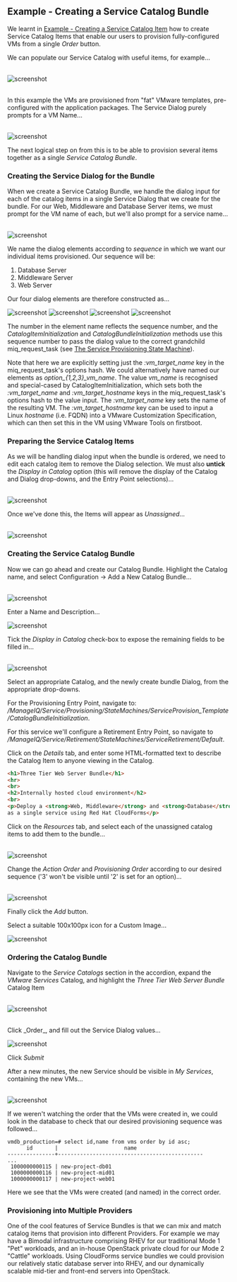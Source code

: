 ## Example - Creating a Service Catalog Bundle

We learnt in [Example - Creating a Service Catalog Item](creating_a_service_item.md) how to create Service Catalog Items that enable our users to provision fully-configured VMs from a single _Order_ button.

We can populate our Service Catalog with useful items, for example...
<br> <br>

![screenshot](images/screenshot36.png)

<br>
In this example the VMs are provisioned from "fat" VMware templates, pre-configured with the application packages. The Service Dialog purely prompts for a VM Name...
<br> <br>

![screenshot](images/screenshot38.png)


The next logical step on from this is to be able to provision several items together as a single _Service Catalog Bundle_.

### Creating the Service Dialog for the Bundle

When we create a Service Catalog Bundle, we handle the dialog input for each of the catalog items in a single Service Dialog that we create for the bundle. For our Web, Middleware and Database Server items, we must prompt for the VM name of each, but we'll also prompt for a service name...
<br> <br>

![screenshot](images/screenshot37.png)

We name the dialog elements according to _sequence_ in which we want our individual items provisioned. Our sequence will be:

1. Database Server
2. Middleware Server
3. Web Server

Our four dialog elements are therefore constructed as...

![screenshot](images/screenshot39.png)
![screenshot](images/screenshot40.png)
![screenshot](images/screenshot41.png)
![screenshot](images/screenshot42.png)

The number in the element name reflects the sequence number, and the _CatalogItemInitialization_ and _CatalogBundleInitialization_ methods use this sequence number to pass the dialog value to the correct grandchild miq\_request\_task (see [The Service Provisioning State Machine](state_machine.md)).

Note that here we are explicitly setting just the _:vm\_target\_name_ key in the miq\_request\_task's options hash. We could alternatively have named our elements as _option\_{1,2,3}\_vm\_name_. The value _vm\_name_ is recognised and special-cased by CatalogItemInitialization, which sets both the _:vm\_target\_name_ and _:vm\_target\_hostname_ keys in the miq\_request\_task's options hash to the value input. The _:vm\_target\_name_ key sets the name of the resulting VM. The _:vm\_target\_hostname_ key can be used to input a Linux _hostname_ (i.e. FQDN) into a VMware Customization Specification, which can then set this in the VM using VMware Tools on firstboot.

### Preparing the Service Catalog Items

As we will be handling dialog input when the bundle is ordered, we need to edit each catalog item to remove the Dialog selection. We must also **untick** the _Display in Catalog_ option (this will remove the display of the Catalog and Dialog drop-downs, and the Entry Point selections)...
<br> <br>

![screenshot](images/screenshot43.png)

Once we've done this, the Items will appear as _Unassigned_...
<br> <br>

![screenshot](images/screenshot44.png)

### Creating the Service Catalog Bundle
Now we can go ahead and create our Catalog Bundle. Highlight the Catalog name, and select Configuration -> Add a New Catalog Bundle...
<br> <br>

![screenshot](images/screenshot45.png)

Enter a Name and Description...

![screenshot](images/screenshot46.png)

Tick the _Display in Catalog_ check-box to expose the remaining fields to be filled in... <br><br>

![screenshot](images/screenshot47.png)

Select an appropriate Catalog, and the newly create bundle Dialog, from the appropriate drop-downs. 

For the Provisioning Entry Point, navigate to: _/ManageIQ/Service/Provisioning/StateMachines/ServiceProvision\_Template/CatalogBundleInitialization_. 

For this service we'll configure a Retirement Entry Point, so navigate to _/ManageIQ/Service/Retirement/StateMachines/ServiceRetirement/Default_.


Click on the _Details_ tab, and enter some HTML-formatted text to describe the Catalog Item to anyone viewing in the Catalog. 

```html
<h1>Three Tier Web Server Bundle</h1>  
<hr>  
<br>  
<h2>Internally hosted cloud environment</h2>  
<br>  
<p>Deploy a <strong>Web, Middleware</strong> and <strong>Database</strong> server together 
as a single service using Red Hat CloudForms</p>
```

Click on the _Resources_ tab, and select each of the unassigned catalog items to add them to the bundle...
<br><br>

![screenshot](images/screenshot48.png)

Change the _Action Order_ and _Provisioning Order_ according to our desired sequence ('3' won't be visible until '2' is set for an option)...
<br><br>

![screenshot](images/screenshot49.png)

Finally click the _Add_ button.

Select a suitable 100x100px icon for a Custom Image...

![screenshot](images/screenshot50.png)

### Ordering the Catalog Bundle

Navigate to the _Service Catalogs_ section in the accordion, expand the _VMware Services_ Catalog, and highlight the _Three Tier Web Server Bundle_ Catalog Item
<br><br>

![screenshot](images/screenshot51.png)

<br>
Click _Order_, and fill out the Service Dialog values...

![screenshot](images/screenshot52.png)

Click _Submit_

After a new minutes, the new Service should be visible in _My Services_, containing the new VMs...
<br><br>

![screenshot](images/screenshot53.png)

If we weren't watching the order that the VMs were created in, we could look in the database to check that our desired provisioning sequence was followed...

```
vmdb_production=# select id,name from vms order by id asc;
      id       |                     name
---------------+----------------------------------------------
...
 1000000000115 | new-project-db01
 1000000000116 | new-project-mid01
 1000000000117 | new-project-web01
```

Here we see that the VMs were created (and named) in the correct order.

### Provisioning into Multiple Providers

One of the cool features of Service Bundles is that we can mix and match catalog items that provision into different Providers. For example we may have a Bimodal infrastructure comprising RHEV for our traditional Mode 1 "Pet" workloads, and an in-house OpenStack private cloud for our Mode 2 "Cattle" workloads. Using CloudForms service bundles we could provision our relatively static database server into RHEV, and our dynamically scalable mid-tier and front-end servers into OpenStack.


